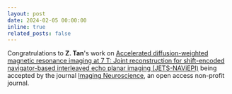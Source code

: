 ```yaml
---
layout: post
date: 2024-02-05 00:00:00
inline: true
related_posts: false
---
```


Congratrulations to **Z. Tan**'s work on <a href='https://doi.org/10.1162/imag_a_00085'>Accelerated diffusion-weighted magnetic resonance imaging at 7 T: Joint reconstruction for shift-encoded navigator-based interleaved echo planar imaging (JETS-NAViEPI)</a> being accepted by the journal <a href='https://direct.mit.edu/imag'>Imaging Neuroscience</a>, an open access non-profit journal.
